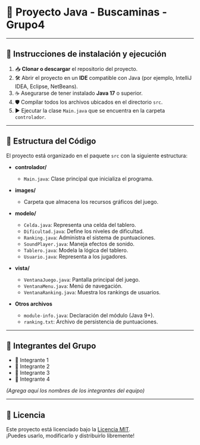 # 🎲 Proyecto Java - Buscaminas - Grupo4

---

## 🚀 Instrucciones de instalación y ejecución

1. 📥 **Clonar o descargar** el repositorio del proyecto.
2. 🛠️ Abrir el proyecto en un **IDE** compatible con Java (por ejemplo, IntelliJ IDEA, Eclipse, NetBeans).
3. ☕ Asegurarse de tener instalado **Java 17** o superior.
4. 🛡️ Compilar todos los archivos ubicados en el directorio `src`.
5. ▶️ Ejecutar la clase `Main.java` que se encuentra en la carpeta `controlador`.

---

## 🧩 Estructura del Código

El proyecto está organizado en el paquete `src` con la siguiente estructura:


- **controlador/**
  - `Main.java`: Clase principal que inicializa el programa.
  
- **images/**
  - Carpeta que almacena los recursos gráficos del juego.
  
- **modelo/**
  - `Celda.java`: Representa una celda del tablero.
  - `Dificultad.java`: Define los niveles de dificultad.
  - `Ranking.java`: Administra el sistema de puntuaciones.
  - `SoundPlayer.java`: Maneja efectos de sonido.
  - `Tablero.java`: Modela la lógica del tablero.
  - `Usuario.java`: Representa a los jugadores.

- **vista/**
  - `VentanaJuego.java`: Pantalla principal del juego.
  - `VentanaMenu.java`: Menú de navegación.
  - `VentanaRanking.java`: Muestra los rankings de usuarios.

- **Otros archivos**
  - `module-info.java`: Declaración del módulo (Java 9+).
  - `ranking.txt`: Archivo de persistencia de puntuaciones.

---

## 👥 Integrantes del Grupo

- 👤 Integrante 1
- 👤 Integrante 2
- 👤 Integrante 3
- 👤 Integrante 4

*(Agrega aquí los nombres de los integrantes del equipo)*

---

## 📝 Licencia

Este proyecto está licenciado bajo la [Licencia MIT](https://opensource.org/licenses/MIT).  
¡Puedes usarlo, modificarlo y distribuirlo libremente!




